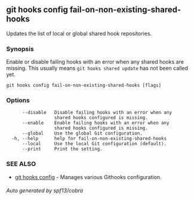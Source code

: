 ## git hooks config fail-on-non-existing-shared-hooks

Updates the list of local or global shared hook repositories.

### Synopsis

Enable or disable failing hooks with an error when any
shared hooks are missing. This usually means `git hooks shared update`
has not been called yet.

```
git hooks config fail-on-non-existing-shared-hooks [flags]
```

### Options

```
      --disable   Disable failing hooks with an error when any
                  shared hooks configured is missing.
      --enable    Enable failing hooks with an error when any
                  shared hooks configured is missing.
      --global    Use the global Git configuration.
  -h, --help      help for fail-on-non-existing-shared-hooks
      --local     Use the local Git configuration (default).
      --print     Print the setting.
```

### SEE ALSO

* [git hooks config](git_hooks_config.md)	 - Manages various Githooks configuration.

###### Auto generated by spf13/cobra 
